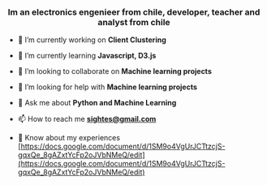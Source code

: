 
<h3 align="center">Im an electronics engenieer from chile, developer, teacher and analyst from chile</h3>

- 🔭 I’m currently working on **Client Clustering**

- 🌱 I’m currently learning **Javascript, D3.js**

- 👯 I’m looking to collaborate on **Machine learning projects**

- 🤝 I’m looking for help with **Machine learning projects**

- 💬 Ask me about **Python and Machine Learning**

- 📫 How to reach me **sightes@gmail.com**

- 📄 Know about my experiences [https://docs.google.com/document/d/1SM9o4VgUrJCTtzcjS-gqxQe_8gAZxtYcFp2oJVbNMeQ/edit](https://docs.google.com/document/d/1SM9o4VgUrJCTtzcjS-gqxQe_8gAZxtYcFp2oJVbNMeQ/edit)



